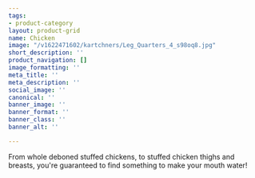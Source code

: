 ```yaml
---
tags:
- product-category
layout: product-grid
name: Chicken
image: "/v1622471602/kartchners/Leg_Quarters_4_s98oq8.jpg"
short_description: ''
product_navigation: []
image_formatting: ''
meta_title: ''
meta_description: ''
social_image: ''
canonical: ''
banner_image: ''
banner_format: ''
banner_class: ''
banner_alt: ''

---
```

From whole deboned stuffed chickens, to stuffed chicken thighs and breasts, you're guaranteed to find something to make your mouth water!
